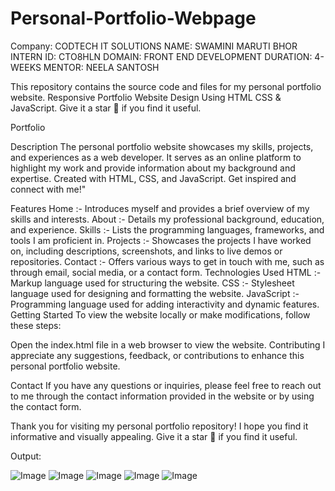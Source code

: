 # Personal-Portfolio-Webpage

Company: CODTECH IT SOLUTIONS 
NAME: SWAMINI MARUTI BHOR 
INTERN ID: CTO8HLN 
DOMAIN: FRONT END DEVELOPMENT
DURATION: 4-WEEKS 
MENTOR: NEELA SANTOSH

This repository contains the source code and files for my personal portfolio website. Responsive Portfolio Website Design Using HTML CSS & JavaScript. Give it a star 🌟 if you find it useful.

Portfolio

Description
The personal portfolio website showcases my skills, projects, and experiences as a web developer. It serves as an online platform to highlight my work and provide information about my background and expertise. Created with HTML, CSS, and JavaScript. Get inspired and connect with me!"

Features
Home :- Introduces myself and provides a brief overview of my skills and interests.
About :- Details my professional background, education, and experience.
Skills :- Lists the programming languages, frameworks, and tools I am proficient in.
Projects :- Showcases the projects I have worked on, including descriptions, screenshots, and links to live demos or repositories.
Contact :- Offers various ways to get in touch with me, such as through email, social media, or a contact form.
Technologies Used
HTML :- Markup language used for structuring the website.
CSS :- Stylesheet language used for designing and formatting the website.
JavaScript :- Programming language used for adding interactivity and dynamic features.
Getting Started
To view the website locally or make modifications, follow these steps:

Open the index.html file in a web browser to view the website.
Contributing
I appreciate any suggestions, feedback, or contributions to enhance this personal portfolio website.

Contact
If you have any questions or inquiries, please feel free to reach out to me through the contact information provided in the website or by using the contact form.

Thank you for visiting my personal portfolio repository! I hope you find it informative and visually appealing. Give it a star 🌟 if you find it useful.

Output: 

![Image](https://github.com/user-attachments/assets/7af541af-08a8-4403-aedc-6ff54ce1ba2a)
![Image](https://github.com/user-attachments/assets/46e70553-a6ae-4e7f-b9ff-133030284493)
![Image](https://github.com/user-attachments/assets/e9be080e-9abd-4214-84ae-c07969bf3249)
![Image](https://github.com/user-attachments/assets/9a700c3c-2bd8-45fd-9d55-a2f0bc357901)
![Image](https://github.com/user-attachments/assets/c1606d92-b5e7-45f2-a53d-85f05896c9a8)
